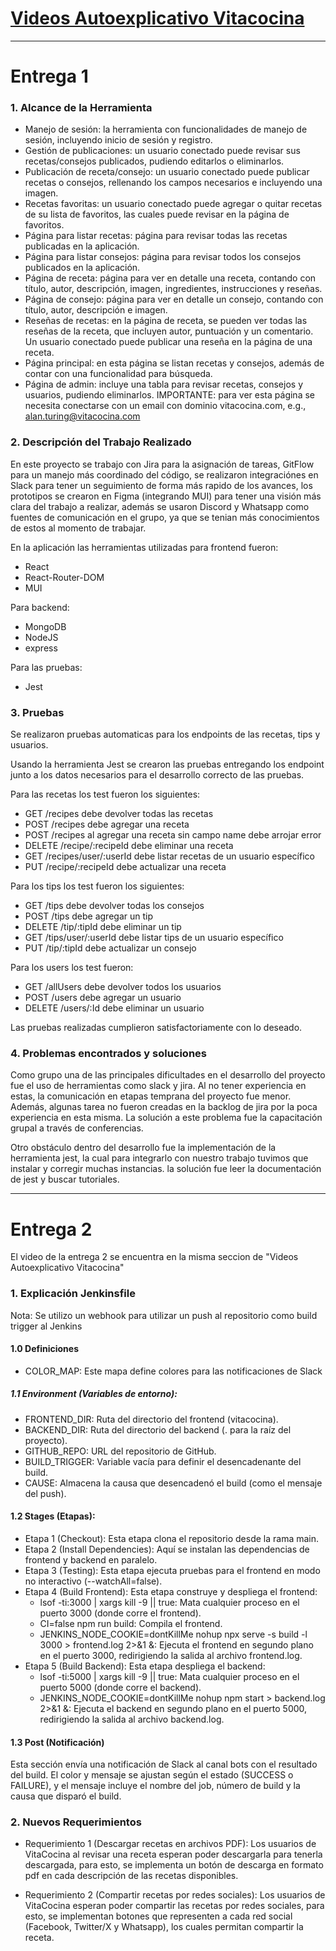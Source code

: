 # [Videos Autoexplicativo Vitacocina](https://drive.google.com/drive/folders/1XV3xiSDH67YBN2e1ysNwW8_2QbKo5ogg?usp=sharing)
---
# Entrega 1
### 1. Alcance de la Herramienta

- Manejo de sesión: la herramienta con funcionalidades de manejo de sesión, incluyendo inicio de sesión y registro.
- Gestión de publicaciones: un usuario conectado puede revisar sus recetas/consejos publicados, pudiendo editarlos o eliminarlos.
- Publicación de receta/consejo: un usuario conectado puede publicar recetas o consejos, rellenando los campos necesarios e incluyendo una imagen.
- Recetas favoritas: un usuario conectado puede agregar o quitar recetas de su lista de favoritos, las cuales puede revisar en la página de favoritos.
- Página para listar recetas: página para revisar todas las recetas publicadas en la aplicación.
- Página para listar consejos: página para revisar todos los consejos publicados en la aplicación.
- Página de receta: página para ver en detalle una receta, contando con título, autor, descripción, imagen, ingredientes, instrucciones y reseñas.
- Página de consejo: página para ver en detalle un consejo, contando con título, autor, descripción e imagen.
- Reseñas de recetas: en la página de receta, se pueden ver todas las reseñas de la receta, que incluyen autor, puntuación y un comentario. Un usuario conectado puede publicar una reseña en la página de una receta.
- Página principal: en esta página se listan recetas y consejos, además de contar con una funcionalidad para búsqueda.
- Página de admin: incluye una tabla para revisar recetas, consejos y usuarios, pudiendo eliminarlos. IMPORTANTE: para ver esta 
página se necesita conectarse con un email con dominio vitacocina.com, e.g., alan.turing@vitacocina.com

### 2. Descripción del Trabajo Realizado

En este proyecto se trabajo con Jira para la asignación de tareas, GitFlow para un manejo más coordinado del código, se realizaron integraciónes en Slack para tener un seguimiento de forma más rapido de los avances, los prototipos se crearon en Figma (integrando MUI) para tener una visión más clara del trabajo a realizar, además se usaron Discord y Whatsapp como fuentes de comunicación en el grupo, ya que se tenian más conocimientos de estos al momento de trabajar.

En la aplicación las herramientas utilizadas para frontend fueron:

- React
- React-Router-DOM
- MUI

Para backend:

- MongoDB
- NodeJS
- express

Para las pruebas:

- Jest

### 3. Pruebas

Se realizaron pruebas automaticas para los endpoints de las recetas, tips y usuarios.

Usando la herramienta Jest se crearon las pruebas entregando los endpoint junto a los datos necesarios para el desarrollo correcto de las pruebas.

Para las recetas los test fueron los siguientes:

- GET /recipes debe devolver todas las recetas
- POST /recipes debe agregar una receta
- POST /recipes al agregar una receta sin campo name debe arrojar error
- DELETE /recipe/:recipeId debe eliminar una receta
- GET /recipes/user/:userId debe listar recetas de un usuario específico
- PUT /recipe/:recipeId debe actualizar una receta

Para los tips los test fueron los siguientes:

- GET /tips debe devolver todas los consejos
- POST /tips debe agregar un tip
- DELETE /tip/:tipId debe eliminar un tip
- GET /tips/user/:userId debe listar tips de un usuario específico
- PUT /tip/:tipId debe actualizar un consejo

Para los users los test fueron: 

- GET /allUsers debe devolver todos los usuarios
- POST /users debe agregar un usuario
- DELETE /users/:Id debe eliminar un usuario

Las pruebas realizadas cumplieron satisfactoriamente con lo deseado.
### 4. Problemas encontrados y soluciones
 
Como grupo una de las principales dificultades en el desarrollo del proyecto fue el uso de herramientas como slack y jira. Al no tener experiencia en estas, la comunicación en etapas temprana del proyecto fue menor. Además, algunas tarea no fueron creadas en la backlog de jira por la poca experiencia en esta misma. La solución a este problema fue la capacitación grupal a través de conferencias.

Otro obstáculo dentro del desarrollo fue la implementación de la herramienta jest, la cual para integrarlo con nuestro trabajo tuvimos que instalar y corregir muchas instancias. la solución fue leer la documentación de jest y buscar tutoriales.

---
# Entrega 2

El video de la entrega 2 se encuentra en la misma seccion de "Videos Autoexplicativo Vitacocina"


### 1. Explicación Jenkinsfile

Nota: Se utilizo un webhook para utilizar un push al repositorio como build trigger al Jenkins 

#### 1.0 Definiciones

- COLOR_MAP: Este mapa define colores para las notificaciones de Slack

##### 1.1 Environment (Variables de entorno):
- FRONTEND_DIR: Ruta del directorio del frontend (vitacocina).
- BACKEND_DIR: Ruta del directorio del backend (. para la raíz del proyecto).
- GITHUB_REPO: URL del repositorio de GitHub.
- BUILD_TRIGGER: Variable vacía para definir el desencadenante del build.
- CAUSE: Almacena la causa que desencadenó el build (como el mensaje del push).

#### 1.2 Stages (Etapas):
- Etapa 1 (Checkout): Esta etapa clona el repositorio desde la rama main.
- Etapa 2 (Install Dependencies): Aquí se instalan las dependencias de frontend y backend en paralelo.
- Etapa 3 (Testing): Esta etapa ejecuta pruebas para el frontend en modo no interactivo (--watchAll=false).
- Etapa 4 (Build Frontend): Esta etapa construye y despliega el frontend:
   - lsof -ti:3000 | xargs kill -9 || true: Mata cualquier proceso en el puerto 3000 (donde corre el frontend).
   - CI=false npm run build: Compila el frontend.
   - JENKINS_NODE_COOKIE=dontKillMe nohup npx serve -s build -l 3000 > frontend.log 2>&1 &: Ejecuta el frontend en segundo plano en el puerto 3000, redirigiendo la salida al archivo frontend.log.
- Etapa 5 (Build Backend): Esta etapa despliega el backend:
    - lsof -ti:5000 | xargs kill -9 || true: Mata cualquier proceso en el puerto 5000 (donde corre el backend).
   - JENKINS_NODE_COOKIE=dontKillMe nohup npm start > backend.log 2>&1 &: Ejecuta el backend en segundo plano en el puerto 5000, redirigiendo la salida al archivo backend.log.

#### 1.3 Post (Notificación)
Esta sección envía una notificación de Slack al canal bots con el resultado del build. El color y mensaje se ajustan según el estado (SUCCESS o FAILURE), y el mensaje incluye el nombre del job, número de build y la causa que disparó el build.

### 2. Nuevos Requerimientos
   
- Requerimiento 1 (Descargar recetas en archivos PDF): Los usuarios de VitaCocina al revisar una receta esperan poder descargarla para tenerla descargada, para esto, se implementa un botón de descarga en formato pdf en cada descripción de las recetas disponibles.

- Requerimiento 2 (Compartir recetas por redes sociales): Los usuarios de VitaCocina esperan poder compartir las recetas por redes sociales, para esto, se implementan botones que representen a cada red social (Facebook, Twitter/X y Whatsapp), los cuales permitan compartir la receta.
